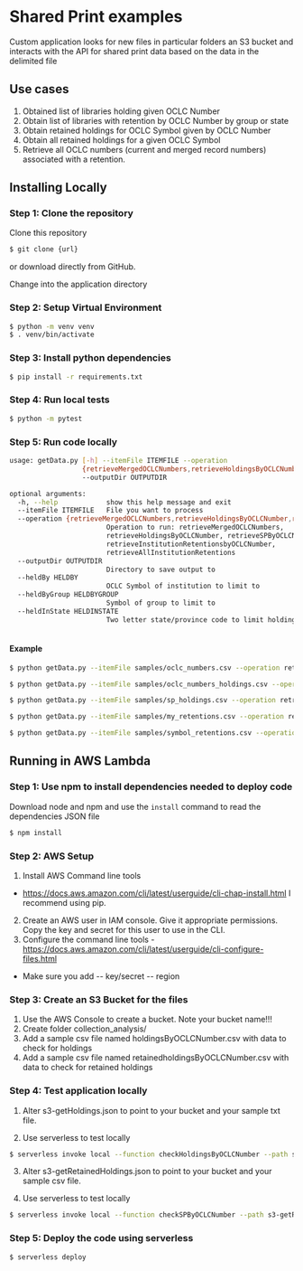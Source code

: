 # Shared Print examples

Custom application looks for new files in particular folders an S3 bucket and interacts with the API for shared print data based on the data in the delimited file

## Use cases

1. Obtained list of libraries holding given OCLC Number
2. Obtain list of libraries with retention by OCLC Number by group or state 
3. Obtain retained holdings for OCLC Symbol given by OCLC Number 
4. Obtain all retained holdings for a given OCLC Symbol
5. Retrieve all OCLC numbers (current and merged record numbers) associated with a retention.  

## Installing Locally

### Step 1: Clone the repository
Clone this repository

```bash
$ git clone {url}
```
or download directly from GitHub.

Change into the application directory

### Step 2: Setup Virtual Environment

```bash
$ python -m venv venv
$ . venv/bin/activate
```

### Step 3: Install python dependencies

```bash
$ pip install -r requirements.txt
```

### Step 4: Run local tests

```bash
$ python -m pytest
```

### Step 5: Run code locally
```bash
usage: getData.py [-h] --itemFile ITEMFILE --operation
                  {retrieveMergedOCLCNumbers,retrieveHoldingsByOCLCNumber,retrieveSPByOCLCNumber,retrieveInstitutionRetentionsbyOCLCNumber,retrieveAllInstitutionRetentions}
                  --outputDir OUTPUTDIR

optional arguments:
  -h, --help            show this help message and exit
  --itemFile ITEMFILE   File you want to process
  --operation {retrieveMergedOCLCNumbers,retrieveHoldingsByOCLCNumber,retrieveSPByOCLCNumber,retrieveInstitutionRetentionsbyOCLCNumber,retrieveAllInstitutionRetentions}
                        Operation to run: retrieveMergedOCLCNumbers,
                        retrieveHoldingsByOCLCNumber, retrieveSPByOCLCNumber,
                        retrieveInstitutionRetentionsbyOCLCNumber,
                        retrieveAllInstitutionRetentions
  --outputDir OUTPUTDIR
                        Directory to save output to
  --heldBy HELDBY
                        OCLC Symbol of institution to limit to
  --heldByGroup HELDBYGROUP
                        Symbol of group to limit to
  --heldInState HELDINSTATE
                        Two letter state/province code to limit holdings to                                                                        
                        
```

#### Example
```bash
$ python getData.py --itemFile samples/oclc_numbers.csv --operation retrieveMergedOCLCNumbers --outputDir samples/mergedOCLCNumbers.csv

$ python getData.py --itemFile samples/oclc_numbers_holdings.csv --operation retrieveHoldingsByOCLCNumber --outputDir samples/holdings_results.csv --heldBy CCO

$ python getData.py --itemFile samples/sp_holdings.csv --operation retrieveSPByOCLCNumber --outputDir samples/sp_holdings_results.csv --heldInState CA

$ python getData.py --itemFile samples/my_retentions.csv --operation retrieveInstitutionRetentionsbyOCLCNumber --outputDir samples/my_retentions_CCO.csv --heldBy CCO

$ python getData.py --itemFile samples/symbol_retentions.csv --operation retrieveAllInstitutionRetentions --outputDir samples/my_retentions_CCO.csv
```

## Running in AWS Lambda

### Step 1: Use npm to install dependencies needed to deploy code
Download node and npm and use the `install` command to read the dependencies JSON file 

```bash
$ npm install
```

### Step 2: AWS Setup

1. Install AWS Command line tools
- https://docs.aws.amazon.com/cli/latest/userguide/cli-chap-install.html
I recommend using pip.
2. Create an AWS user in IAM console. Give it appropriate permissions. Copy the key and secret for this user to use in the CLI. 
3. Configure the command line tools - https://docs.aws.amazon.com/cli/latest/userguide/cli-configure-files.html

- Make sure you add 
-- key/secret
-- region
    
### Step 3: Create an S3 Bucket for the files
1. Use the AWS Console to create a bucket. Note your bucket name!!!
2. Create folder collection_analysis/
3. Add a sample csv file named holdingsByOCLCNumber.csv with data to check for holdings
4. Add a sample csv file named retainedholdingsByOCLCNumber.csv with data to check for retained holdings


### Step 4: Test application locally
1. Alter s3-getHoldings.json to point to your bucket and your sample txt file.

2. Use serverless to test locally

```bash
$ serverless invoke local --function checkHoldingsByOCLCNumber --path s3-getHoldings.json
```

3. Alter s3-getRetainedHoldings.json to point to your bucket and your sample csv file.

4. Use serverless to test locally

```bash
$ serverless invoke local --function checkSPByOCLCNumber --path s3-getRetainedHoldings.json
```

### Step 5: Deploy the code using serverless

```bash
$ serverless deploy
```
